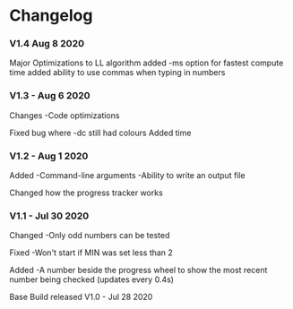 # Changelog


### V1.4 Aug 8 2020
Major Optimizations to LL algorithm
added -ms option for fastest compute time
added ability to use commas when typing in numbers

### V1.3 - Aug 6 2020
Changes
-Code optimizations

Fixed bug where -dc still had colours
Added time

### V1.2 - Aug 1 2020
Added
-Command-line arguments
-Ability to write an output file

Changed how the progress tracker works

### V1.1 - Jul 30 2020
Changed
-Only odd numbers can be tested

Fixed
-Won't start if MIN was set less than 2

Added
-A number beside the progress wheel to show the most recent number being checked (updates every 0.4s)

Base Build released V1.0 - Jul 28 2020




